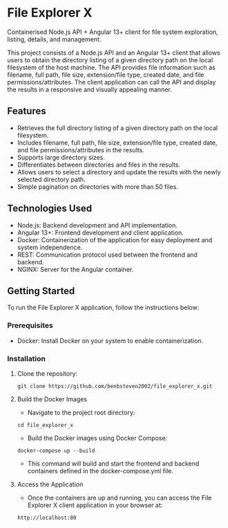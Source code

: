 # File Explorer X
Containerised Node.js API + Angular 13+ client for file system exploration, listing, details, and management.

This project consists of a Node.js API and an Angular 13+ client that allows users to obtain the directory listing of a given directory path on the local filesystem of the host machine. The API provides file information such as filename, full path, file size, extension/file type, created date, and file permissions/attributes. The client application can call the API and display the results in a responsive and visually appealing manner.

## Features

- Retrieves the full directory listing of a given directory path on the local filesystem.
- Includes filename, full path, file size, extension/file type, created date, and file permissions/attributes in the results.
- Supports large directory sizes.
- Differentiates between directories and files in the results.
- Allows users to select a directory and update the results with the newly selected directory path.
- Simple pagination on directories with more than 50 files.

## Technologies Used

- Node.js: Backend development and API implementation.
- Angular 13+: Frontend development and client application.
- Docker: Containerization of the application for easy deployment and system independence.
- REST: Communication protocol used between the frontend and backend.
- NGINX: Server for the Angular container.

## Getting Started

To run the File Explorer X application, follow the instructions below:

### Prerequisites

- Docker: Install Docker on your system to enable containerization.

### Installation

1. Clone the repository:

    ```shell
    git clone https://github.com/benbsteven2002/file_explorer_x.git
    ```

2. Build the Docker Images
    
    - Navigate to the project root directory:
    ```shell
    cd file_explorer_x
    ```
    - Build the Docker images using Docker Compose:
    ```shell
    docker-compose up --build
    ```
    
    - This command will build and start the frontend and backend containers defined in the docker-compose.yml file.
    
3. Access the Application

    - Once the containers are up and running, you can access the File Explorer X client application in your browser at:

    ```shell
    http://localhost:80
    ```